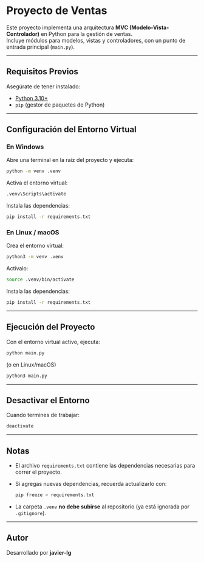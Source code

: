 # Proyecto de Ventas

Este proyecto implementa una arquitectura **MVC (Modelo-Vista-Controlador)** en Python para la gestión de ventas.  
Incluye módulos para modelos, vistas y controladores, con un punto de entrada principal (`main.py`).

---

## Requisitos Previos

Asegúrate de tener instalado:

- [Python 3.10+](https://www.python.org/downloads/)
- `pip` (gestor de paquetes de Python)

---

## Configuración del Entorno Virtual

### En Windows

Abre una terminal en la raíz del proyecto y ejecuta:

```bash
python -m venv .venv
```

Activa el entorno virtual:

```bash
.venv\Scripts\activate
```

Instala las dependencias:

```bash
pip install -r requirements.txt
```

### En Linux / macOS

Crea el entorno virtual:

```bash
python3 -m venv .venv
```

Actívalo:

```bash
source .venv/bin/activate
```

Instala las dependencias:

```bash
pip install -r requirements.txt
```

---

## Ejecución del Proyecto

Con el entorno virtual activo, ejecuta:

```bash
python main.py
```

(o en Linux/macOS)

```bash
python3 main.py
```

---

## Desactivar el Entorno

Cuando termines de trabajar:

```bash
deactivate
```

---

## Notas

- El archivo `requirements.txt` contiene las dependencias necesarias para correr el proyecto.
- Si agregas nuevas dependencias, recuerda actualizarlo con:

  ```bash
  pip freeze > requirements.txt
  ```

- La carpeta `.venv` **no debe subirse** al repositorio (ya está ignorada por `.gitignore`).

---

## Autor

Desarrollado por **javier-lg**